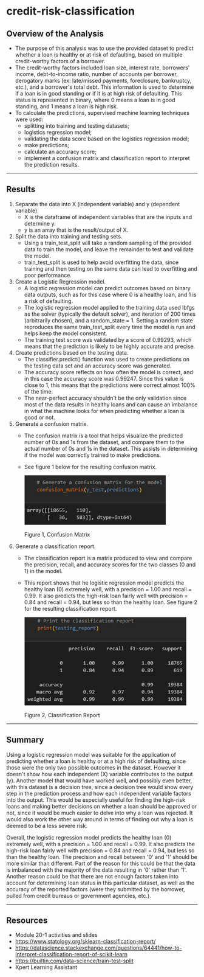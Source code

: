 # credit-risk-classification

## Overview of the Analysis

* The purpose of this analysis was to use the provided dataset to predict whether a loan is healthy or at risk of defaulting, based on multiple credit-worthy factors of a borrower.
* The credit-worthy factors included loan size, interest rate, borrowers' income, debt-to-income ratio, number of accounts per borrower, derogatory marks (ex: late/missed payments, foreclosure, bankruptcy, etc.), and a borrower's total debt. This information is used to determine if a loan is in good standing or if it is at high risk of defaulting. This status is represented in binary, where 0 means a loan is in good standing, and 1 means a loan is high risk.
* To calculate the predictions, supervised machine learning techniques were used:
  * splitting into training and testing datasets;
  * logistics regression model;
  * validating the data score based on the logistics regression model;
  * make predictions;
  * calculate an accuracy score;
  * implement a confusion matrix and classification report to interpret the prediction results.

-----------------------------------

## Results

1. Separate the data into X (independent variable) and y (dependent variable).
    * X is the dataframe of independent variables that are the inputs and determine y.
    * y is an array that is the result/output of X.
2. Split the data into training and testing sets.
    * Using a train_test_split will take a random sampling of the provided data to train the model, and leave the remainder to test and validate the model.
    * train_test_split is used to help avoid overfitting the data, since training and then testing on the same data can lead to overfitting and poor performance.
3. Create a Logistic Regression model.
    * A logistic regression model can predict outcomes based on binary data outputs, such as for this case where 0 is a healthy loan, and 1 is a risk of defaulting.
    * The logistic regression model applied to the training data used lbfgs as the solver (typically the default solver), and iteration of 200 times (arbitrarily chosen), and a random_state = 1. Setting a random state reproduces the same train_test_split every time the model is run and helps keep the model consistent.
    * The training test score was validated by a score of 0.99293, which means that the prediction is likely to be highly accurate and precise.
4. Create predictions based on the testing data.
    * The classifier.predict() function was used to create predictions on the testing data set and an accuracy score was generated.
    * The accuracy score reflects on how often the model is correct, and in this case the accuracy score was 0.99247. Since this value is close to 1, this means that the predictions were correct almost 100% of the time.
    * The near-perfect accuracy shouldn't be the only validation since most of the data results in healthy loans and can cause an imbalance in what the machine looks for when predicting whether a loan is good or not.
5. Generate a confusion matrix.
    * The confusion matrix is a tool that helps visualize the predicted number of 0s and 1s from the dataset, and compare them to the actual number of 0s and 1s in the dataset. This assists in determining if the model was correctly trained to make predictions.
    * See figure 1 below for the resulting confusion matrix.
      
      ![alt text](Credit_Risk/Results/confusion_matrix.png)
      
      Figure 1, Confusion Matrix
6. Generate a classification report.
    * The classification report is a matrix produced to view and compare the precision, recall, and accuracy scores for the two classes (0 and 1) in the model.
    * This report shows that he logistic regression model predicts the healthy loan (0) extremely well, with a precision = 1.00 and recall = 0.99. It also predicts the high-risk loan fairly well with precision = 0.84 and recall = 0.94, but less so than the healthy loan. See figure 2 for the resulting classification report.
      
      ![alt_text](Credit_Risk/Results/classification_report.png)
      
      Figure 2, Classification Report
 
-----------------------------------

## Summary

Using a logistic regression model was suitable for the application of predicting whether a loan is healthy or at a high risk of defaulting, since those were the only two possible outcomes in the dataset. However it doesn't show how each independent (X) variable contributes to the output (y). Another model that would have worked well, and possibly even better, with this dataset is a decision tree, since a decision tree would show every step in the prediction process and how each independent variable factors into the output. This would be especially useful for finding the high-risk loans and making better decisions on whether a loan should be approved or not, since it would be much easier to delve into why a loan was rejected. It would also work the other way around in terms of finding out why a loan is deemed to be a less severe risk.

Overall, the logistic regression model predicts the healthy loan (0) extremely well, with a precision = 1.00 and recall = 0.99. It also predicts the high-risk loan fairly well with precision = 0.84 and recall = 0.94, but less so than the healthy loan. The precision and recall between '0' and '1' should be more similar than different. Part of the reason for this could be that the data is imbalanced with the majority of the data resulting in '0' rather than '1'. Another reason could be that there are not enough factors taken into account for determining loan status in this particular dataset, as well as the accuracy of the reported factors (were they submitted by the borrower, pulled from credit bureaus or government agencies, etc.).

------------------------------------

## Resources
* Module 20-1 activities and slides
* https://www.statology.org/sklearn-classification-report/
* https://datascience.stackexchange.com/questions/64441/how-to-interpret-classification-report-of-scikit-learn
* https://builtin.com/data-science/train-test-split
* Xpert Learning Assistant
